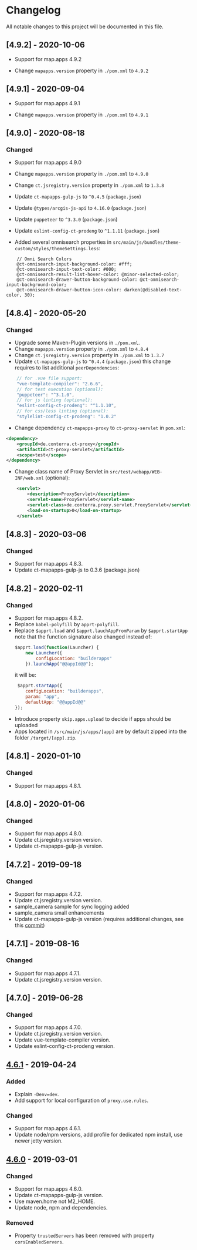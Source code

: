 # Changelog

All notable changes to this project will be documented in this file.

## [4.9.2] - 2020-10-06

- Support for map.apps 4.9.2

- Change `mapapps.version` property in `./pom.xml`  to `4.9.2`

## [4.9.1] - 2020-09-04

- Support for map.apps 4.9.1

- Change `mapapps.version` property in `./pom.xml`  to `4.9.1`

## [4.9.0] - 2020-08-18

### Changed

- Support for map.apps 4.9.0

- Change `mapapps.version` property in `./pom.xml`  to `4.9.0`
- Change `ct.jsregistry.version` property in `./pom.xml`  to `1.3.8`
- Update `ct-mapapps-gulp-js` to `^0.4.5` (`package.json`)
- Update `@types/arcgis-js-api` to `4.16.0` (`package.json`)
- Update `puppeteer` to `^3.3.0` (`package.json`)
- Update `eslint-config-ct-prodeng` to `^1.1.11` (`package.json`)

- Added several omnisearch properties in `src/main/js/bundles/theme-custom/styles/themeSettings.less`:

```less
    // Omni Search Colors
    @ct-omnisearch-input-background-color: #fff;
    @ct-omnisearch-input-text-color: #000;
    @ct-omnisearch-result-list-hover-color: @minor-selected-color;
    @ct-omnisearch-drawer-button-background-color: @ct-omnisearch-input-background-color;
    @ct-omnisearch-drawer-button-icon-color: darken(@disabled-text-color, 30);
```

## [4.8.4] - 2020-05-20

### Changed

- Upgrade some Maven-Plugin versions in `./pom.xml`.
- Change `mapapps.version` property in `./pom.xml`  to `4.8.4`
- Change `ct.jsregistry.version` property in `./pom.xml`  to `1.3.7`
- Update `ct-mapapps-gulp-js` to `^0.4.4` (`package.json`) this change requires to list additional `peerDependencies`:

```js
    // for .vue file support:
    "vue-template-compiler": "2.6.6",
    // for test execution (optional):
    "puppeteer": "^3.1.0",
    // for js linting (optional):
    "eslint-config-ct-prodeng": "^1.1.10",
    // for css/less linting (optional):
    "stylelint-config-ct-prodeng": "1.0.2"
```

- Change dependency `ct-mapapps-proxy` to `ct-proxy-servlet` in `pom.xml`:

```xml
<dependency>
    <groupId>de.conterra.ct-proxy</groupId>
    <artifactId>ct-proxy-servlet</artifactId>
    <scope>test</scope>
</dependency>
```

- Change class name of Proxy Servlet in `src/test/webapp/WEB-INF/web.xml` (optional):

```xml
    <servlet>
        <description>ProxyServlet</description>
        <servlet-name>ProxyServlet</servlet-name>
        <servlet-class>de.conterra.proxy.servlet.ProxyServlet</servlet-class>
        <load-on-startup>0</load-on-startup>
    </servlet>
```


## [4.8.3] - 2020-03-06

### Changed

- Support for map.apps 4.8.3.
- Update ct-mapapps-gulp-js to 0.3.6 (package.json)

## [4.8.2] - 2020-02-11

### Changed

- Support for map.apps 4.8.2.
- Replace `babel-polyfill` by `apprt-polyfill`.
- Replace `$apprt.load` and `$apprt.lauchAppFromParam` by `$apprt.startApp` 
    note that the function signature also changed
    instead of:
    ```js
    $apprt.load(function(Launcher) {
        new Launcher({
            configLocation: "builderapps"
        }).launchApp("@@appId@@");
    ```
    it will be: 
    ```js
     $apprt.startApp({
        configLocation: "builderapps",
        param: "app",
        defaultApp: "@@appId@@"
    });
    ```
- Introduce property `skip.apps.upload` to decide if apps should be uploaded
- Apps located in `/src/main/js/apps/[app]` are by default zipped into the folder `/target/[app].zip`.

## [4.8.1] - 2020-01-10

### Changed

- Support for map.apps 4.8.1.

## [4.8.0] - 2020-01-06

### Changed

- Support for map.apps 4.8.0.
- Update ct.jsregistry.version version.
- Update ct-mapapps-gulp-js version.

## [4.7.2] - 2019-09-18

### Changed

- Support for map.apps 4.7.2.
- Update ct.jsregistry.version version.
- sample_camera sample for sync logging added
- sample_camera small enhancements
- Update ct-mapapps-gulp-js version (requires additional changes, see this [commit](https://github.com/conterra/mapapps-4-developers/commit/c974a74a08a70316204d5c09aee22f8d39c70446))

## [4.7.1] - 2019-08-16

### Changed

- Support for map.apps 4.7.1.
- Update ct.jsregistry.version version.

## [4.7.0] - 2019-06-28

### Changed

- Support for map.apps 4.7.0.
- Update ct.jsregistry.version version.
- Update vue-template-compiler version.
- Update eslint-config-ct-prodeng version.

## [4.6.1] - 2019-04-24

### Added

- Explain `-Denv=dev`.
- Add support for local configuration of `proxy.use.rules`.

### Changed

- Support for map.apps 4.6.1.
- Update node/npm versions, add profile for dedicated npm install, use newer jetty version.

## [4.6.0] - 2019-03-01

### Changed

- Support for map.apps 4.6.0.
- Update ct-mapapps-gulp-js version.
- Use maven.home not M2_HOME.
- Update node, npm and dependencies.

### Removed

- Property `trustedServers` has been removed with property `corsEnabledServers`.

[Unreleased]: https://github.com/conterra/mapapps-4-developers/compare/4.6.0...HEAD
[4.6.1]: https://github.com/conterra/mapapps-4-developers/compare/4.6.0...4.6.1
[4.6.0]: https://github.com/conterra/mapapps-4-developers/compare/4.5.0...4.6.0
